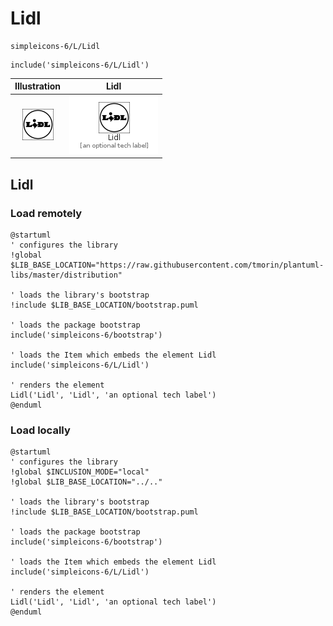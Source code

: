 # Lidl


```text
simpleicons-6/L/Lidl
```

```text
include('simpleicons-6/L/Lidl')
```



| Illustration | Lidl |
| :---: | :---: |
| ![illustration for Illustration](../../simpleicons-6/L/Lidl.png) | ![illustration for Lidl](../../simpleicons-6/L/Lidl.Local.png) |




## Lidl

### Load remotely
```plantuml
@startuml
' configures the library
!global $LIB_BASE_LOCATION="https://raw.githubusercontent.com/tmorin/plantuml-libs/master/distribution"

' loads the library's bootstrap
!include $LIB_BASE_LOCATION/bootstrap.puml

' loads the package bootstrap
include('simpleicons-6/bootstrap')

' loads the Item which embeds the element Lidl
include('simpleicons-6/L/Lidl')

' renders the element
Lidl('Lidl', 'Lidl', 'an optional tech label')
@enduml
```

### Load locally
```plantuml
@startuml
' configures the library
!global $INCLUSION_MODE="local"
!global $LIB_BASE_LOCATION="../.."

' loads the library's bootstrap
!include $LIB_BASE_LOCATION/bootstrap.puml

' loads the package bootstrap
include('simpleicons-6/bootstrap')

' loads the Item which embeds the element Lidl
include('simpleicons-6/L/Lidl')

' renders the element
Lidl('Lidl', 'Lidl', 'an optional tech label')
@enduml
```

